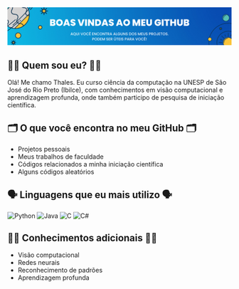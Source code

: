 <img src="imagens/banner_boas_vindas.png" alt="My cool logo"/>

## :man_technologist: Quem sou eu? :man_technologist:
Olá! Me chamo Thales. Eu curso ciência da computação na UNESP de São José do Rio Preto (Ibilce), com conhecimentos em visão computacional e aprendizagem profunda, onde também participo de pesquisa de iniciação científica.

##  :card_index_dividers: O que você encontra no meu GitHub :card_index_dividers:
- Projetos pessoais
- Meus trabalhos de faculdade
- Códigos relacionados a minha iniciação científica
- Alguns códigos aleatórios

## :speaking_head: Linguagens que eu mais utilizo :speaking_head:
![Python](https://img.shields.io/badge/python-3670A0?logo=python&logoColor=ffdd54) ![Java](https://img.shields.io/badge/java-%23ED8B00.svg?logo=java&logoColor=white) ![C](https://img.shields.io/badge/c-%2300599C.svg?logo=c&logoColor=white) ![C#](https://img.shields.io/badge/c%23-%23239120.svg?logo=c-sharp&logoColor=white)

## :man_scientist: Conhecimentos adicionais :man_scientist:
- Visão computacional
- Redes neurais
- Reconhecimento de padrões
- Aprendizagem profunda

